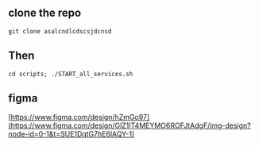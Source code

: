## clone the repo
`git clone asalcndlcdscsjdcnsd`

## Then
`cd scripts; ./START_all_services.sh`

## figma
  [https://www.figma.com/design/hZmGo97](https://www.figma.com/design/GlZ1IT4MEYMO6ROFJtAdgF/img-design?node-id=0-1&t=SUE1DqtG7hE6lAQY-1)
